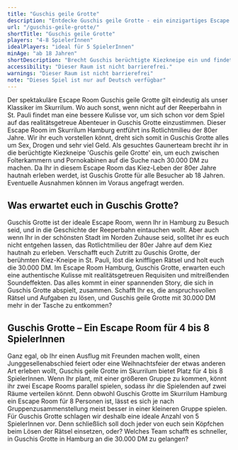 ```yaml
---
title: "Guschis geile Grotte"
description: "Entdecke Guschis geile Grotte - ein einzigartiges Escape Game Erlebnis in Hamburg St. Pauli. Buche jetzt dein Abenteuer im Skurrilum!"
url: "/guschis-geile-grotte/"
shortTitle: "Guschis geile Grotte"
players: "4-8 SpielerInnen"
idealPlayers: "ideal für 5 SpielerInnen"
minAge: "ab 18 Jahren"
shortDescription: "Brecht Guschis berüchtigte Kiezkneipe ein und findet 30.000 DM im Rotlichtmilieu der 80er."
accessibility: "Dieser Raum ist nicht barrierefrei."
warnings: "Dieser Raum ist nicht barrierefrei"
note: "Dieses Spiel ist nur auf Deutsch verfügbar"
---
```


Der spektakuläre Escape Room Guschis geile Grotte gilt eindeutig als unser Klassiker im Skurrilum. Wo auch sonst, wenn nicht auf der Reeperbahn in St. Pauli findet man eine bessere Kulisse vor, um sich schon vor dem Spiel auf das realitätsgetreue Abenteuer in Guschis Grotte einzustimmen. Dieser Escape Room im Skurrilum Hamburg entführt ins Rotlichtmilieu der 80er Jahre. Wir ihr euch vorstellen könnt, dreht sich somit in Guschis Grotte alles um Sex, Drogen und sehr viel Geld. Als gesuchtes Gaunerteam brecht ihr in die berüchtigte Kiezkneipe 'Guschis geile Grotte' ein, um euch zwischen Folterkammern und Pornokabinen auf die Suche nach 30.000 DM zu machen. Da Ihr in diesem Escape Room das Kiez-Leben der 80er Jahre hautnah erleben werdet, ist Guschis Grotte für alle Besucher ab 18 Jahren. Eventuelle Ausnahmen können im Voraus angefragt werden.

## Was erwartet euch in Guschis Grotte?

Guschis Grotte ist der ideale Escape Room, wenn Ihr in Hamburg zu Besuch seid, und in die Geschichte der Reeperbahn eintauchen wollt. Aber auch wenn Ihr in der schönsten Stadt im Norden Zuhause seid, solltet ihr es euch nicht entgehen lassen, das Rotlichtmilieu der 80er Jahre auf dem Kiez hautnah zu erleben. Verschafft euch Zutritt zu Guschis Grotte, der berühmten Kiez-Kneipe in St. Pauli, löst die kniffligen Rätsel und holt euch die 30.000 DM. Im Escape Room Hamburg, Guschis Grotte, erwarten euch eine authentische Kulisse mit realitätsgetreuen Requisiten und mitreißenden Soundeffekten. Das alles kommt in einer spannenden Story, die sich in Guschis Grotte abspielt, zusammen. Schafft Ihr es, die anspruchsvollen Rätsel und Aufgaben zu lösen, und Guschis geile Grotte mit 30.000 DM mehr in der Tasche zu entkommen?


## Guschis Grotte – Ein Escape Room für 4 bis 8 SpielerInnen

Ganz egal, ob Ihr einen Ausflug mit Freunden machen wollt, einen Junggesellenabschied feiert oder eine Weihnachtsfeier der etwas anderen Art erleben wollt, Guschis geile Grotte im Skurrilum bietet Platz für 4 bis 8 SpielerInnen. Wenn Ihr plant, mit einer größeren Gruppe zu kommen, könnt ihr zwei Escape Rooms parallel spielen, sodass ihr die Spielenden auf zwei Räume verteilen könnt. Denn obwohl Guschis Grotte im Skurrilum Hamburg ein Escape Room für 8 Personen ist, lässt es sich je nach Gruppenzusammenstellung meist besser in einer kleineren Gruppe spielen. Für Guschis Grotte schlagen wir deshalb eine ideale Anzahl von 5 SpielerInnen vor. Denn schließlich soll doch jeder von euch sein Köpfchen beim Lösen der Rätsel einsetzen, oder? Welches Team schafft es schneller, in Guschis Grotte in Hamburg an die 30.000 DM zu gelangen?

